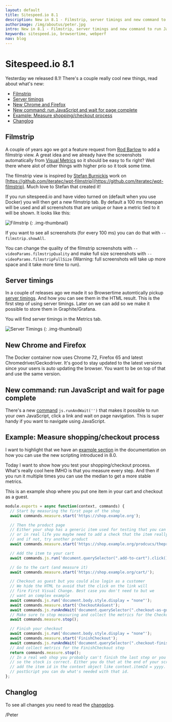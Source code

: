 ```yaml
---
layout: default
title: Sitespeed.io 8.1
description: New in 8.1 - Filmstrip, server timings and new command to run JavaScript and wait for the page to finish loading.
authorimage: /img/aboutus/peter.jpg
intro: New in 8.1 - Filmstrip, server timings and new command to run JavaScript and wait for the page to finish loading.
keywords: sitespeed.io, browsertime, webperf
nav: blog
---
```


# Sitespeed.io 8.1

Yesterday we released 8.1! There's a couple really cool new things, read about what's new:

- [Filmstrip](#filmstrip)
- [Server timings](#server-timings)
- [New Chrome and Firefox](#new-chrome-and-firefox)
- [New command: run JavaScript and wait for page complete](#new-command-run-javascript-and-wait-for-page-complete)
- [Example: Measure shopping/checkout process](#example-measure-shoppingcheckout-process)
- [Changlog](#changlog)

## Filmstrip
A couple of years ago we got a feature request from [Rod Barlow](https://github.com/rodders) to add a filmstrip view. A great idea and we already have the screenshots automatically from [Visual Metrics](https://github.com/WPO-Foundation/visualmetrics) so it should be easy to fix right? Well there where alot of other things with higher prio so it took some time.

The filmstrip view is inspired by [Stefan Burnickis](https://github.com/sburnicki) work on [https://github.com/iteratec/wpt-filmstrip](https://github.com/iteratec/wpt-filmstrip). Much love to Stefan that created it!

If you run sitespeed.io and have video turned on (default when you use Docker) you will then get a new filmstrip tab. By default a 100 ms timespan will be used and all screenshots that are unique or have a metric tied to it will be shown. It looks like this:

![Filmstrip]({{site.baseurl}}/img/filmstrip-8.1.jpg)
{: .img-thumbnail}

If you want to see all screenshots (for every 100 ms) you can do that with ```--filmstrip.showAll```. 

You can change the quality of the filmstrip screenshots with ```--videoParams.filmstripQuality``` and make full size screenshots with ```--videoParams.filmstripFullSize``` (Warning: full screenshots will take up more space and it take more time to run).


## Server timings
In a couple of releases ago we made it so Browsertime automtically pickup [server timings](https://w3c.github.io/server-timing/). And how you can see them in the HTML result. This is the first step of using server timings. Later on we can add so we make it possible to store them in Graphite/Grafana.

You will find server timings in the Metrics tab.

![Server Timings]({{site.baseurl}}/img/server-timings.png)
{: .img-thumbnail}


## New Chrome and Firefox
The Docker container now uses Chrome 72, Firefox 65 and latest Chromedriver/Geckodriver. It's good to stay updated to the latest versions since your users is auto updating the browser. You want to be on top of that and use the same version.


## New command: run JavaScript and wait for page complete
There's a new [command](/documentation/sitespeed.io/scripting/#commmands) ```js.runAndWait('')``` that makes it possible to run your own JavaScript, click a link and wait on page navigation. This is super handy if you want to navigate using JavaScript.

## Example: Measure shopping/checkout process
I want to highlight that we have an [example section](/documentation/sitespeed.io/scripting/#examples) in the documentation on how you can use the new scripting introduced in 8.0. 

Today I want to show how you test your shopping/checkout process. What's really cool here IMHO is that you measure every step. And then if you run it multiple times you can use the median to get a more stable metrics.

This is an example shop where you put one item in your cart and checkout as a guest.

~~~javascript
module.exports = async function(context, commands) {
  // Start by measuring the first page of the shop
  await commands.measure.start('https://shop.example.org');

  // Then the product page
  // Either your shop has a generic item used for testing that you can use 
  // or in real life you maybe need to add a check that the item really exists in stock
  // and if not, try another product
  await commands.measure.start('https://shop.example.org/prodcucs/theproduct');

  // Add the item to your cart
  await commands.js.run('document.querySelector(".add-to-cart").click();');

  // Go to the cart (and measure it)
  await commands.measure.start('https://shop.example.org/cart/');

  // Checkout as guest but you could also login as a customer
  // We hide the HTML to avoid that the click on the link will
  // fire First Visual Change. Best case you don't need to but we 
  // want an complex example
  await commands.js.run('document.body.style.display = "none"');
  await commands.measure.start('CheckoutAsGuest');
  await commands.js.runAndWait('document.querySelector(".checkout-as-guest").click();');
  // Make sure to stop measuring and collect the metrics for the CheckoutAsGuest step
  await commands.measure.stop();

  // Finish your checkout
  await commands.js.run('document.body.style.display = "none"');
  await commands.measure.start('FinishCheckout');
  await commands.js.runAndWait('document.querySelector(".checkout-finish").click();');
  // And collect metrics for the FinishCheckout step
  return commands.measure.stop();
  // In a real web shop you probably can't finish the last step or you can return the item
  // so the stock is correct. Either you do that at the end of your script or you
  // add the item id in the context object like context.itemId = yyyy. Then in your
  // postScript you can do what's needed with that id.
};
~~~

## Changlog
To see all changes you need to read the [changelog](https://github.com/sitespeedio/sitespeed.io/blob/master/CHANGELOG.md).

/Peter